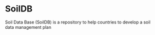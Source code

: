 # SoilDB
Soil Data Base (SoilDB) is a repository to help countries to develop a soil data management plan
